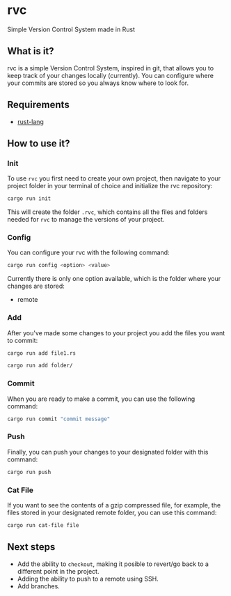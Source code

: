 # rvc
Simple Version Control System made in Rust

## What is it?
rvc is a simple Version Control System, inspired in git, that allows you to keep track of your changes locally (currently). You can configure where your commits are stored so you always know where to look for.

<!--
## How to install it?
??
-->

## Requirements
- [rust-lang](https://www.rust-lang.org/tools/install)

## How to use it?
### Init
To use `rvc` you first need to create your own project, then navigate to your project folder in your terminal of choice and initialize the rvc repository:

<!--
```bash
rvc init
```
-->
```bash
cargo run init
```

This will create the folder `.rvc`, which contains all the files and folders needed for `rvc` to manage the versions of your project.

### Config
You can configure your rvc with the following command:

<!--
```bash
rvc config <option> <value>
```
-->
```bash
cargo run config <option> <value>
```

Currently there is only one option available, which is the folder where your changes are stored:
- remote

### Add
After you've made some changes to your project you add the files you want to commit:

<!--
```bash
rvc add file1.rs 
```
-->
```bash
cargo run add file1.rs 
```

<!--
```bash
rvc add folder/
```
-->
```bash
cargo run add folder/
```

### Commit
When you are ready to make a commit, you can use the following command:

<!--
```bash
rvc commit "commit message"
```
-->
```bash
cargo run commit "commit message"
```

### Push
Finally, you can push your changes to your designated folder with this command:

<!--
```bash
rvc push
```
-->
```bash
cargo run push
```

### Cat File
If you want to see the contents of a gzip compressed file, for example, the files stored in your designated remote folder, you can use this command:

<!--
```bash
rvc cat-file file
```
-->
```bash
cargo run cat-file file
```

## Next steps
- Add the ability to `checkout`, making it posible to revert/go back to a different point in the project.
- Adding the ability to push to a remote using SSH.
- Add branches.
